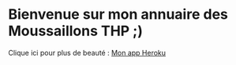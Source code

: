 # Bienvenue sur mon annuaire des Moussaillons THP ;)

Clique ici pour plus de beauté : [Mon app Heroku](https://justikro-moussaillons.herokuapp.com/)